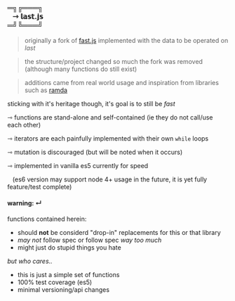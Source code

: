 ### &boxH;&boxDL;&boxDR;&boxH;&boxH;&boxH;&boxDL;<br />&nbsp;&nbsp;&nbsp;&roarr;&nbsp;&lopf;&aopf;&sopf;&topf;.&jopf;&sopf;<br />&boxH;&boxUL;&boxUR;&boxH;&boxH;&boxH;&boxUL;

> originally a fork of [fast.js](https://github.com/codemix/fast.js) implemented with the data to be operated on *last*

> the structure/project changed so much the fork was removed (although many functions do still exist)

> additions came from real world usage and inspiration from libraries such as [ramda](https://github.com/ramda/ramda)

sticking with it's heritage though, it's goal is to still be *fast*

&roarr; functions are stand-alone and self-contained (ie they do not call/use each other)

&roarr; iterators are each painfully implemented with their own ``while`` loops

&roarr; mutation is discouraged (but will be noted when it occurs)

&roarr; implemented in vanilla es5 currently for speed 

&nbsp;&nbsp;&nbsp;(es6 version may support node 4+ usage in the future, it is yet fully feature/test complete)

#### warning: &crarr; 
functions contained herein:
- should **not** be considerd "drop-in" replacements for this or that library 
- *may not* follow spec or follow spec *way too much*
- might just do stupid things you hate

*but who cares..*
- this is just a simple set of functions
- 100% test coverage (es5)
- minimal versioning/api changes







